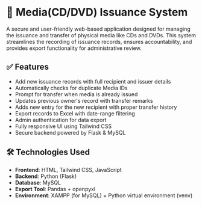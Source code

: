 # 📀 Media(CD/DVD) Issuance System

A secure and user-friendly web-based application designed for managing the issuance and transfer of physical media like CDs and DVDs. This system streamlines the recording of issuance records, ensures accountability, and provides export functionality for administrative review.

## ✅ Features

- Add new issuance records with full recipient and issuer details
- Automatically checks for duplicate Media IDs
- Prompt for transfer when media is already issued
- Updates previous owner's record with transfer remarks
- Adds new entry for the new recipient with proper transfer history
- Export records to Excel with date-range filtering
- Admin authentication for data export
- Fully responsive UI using Tailwind CSS
- Secure backend powered by Flask & MySQL

## 🛠️ Technologies Used

- **Frontend**: HTML, Tailwind CSS, JavaScript
- **Backend**: Python (Flask)
- **Database**: MySQL
- **Export Tool**: Pandas + openpyxl
- **Environment**: XAMPP (for MySQL) + Python virtual environment (venv)
